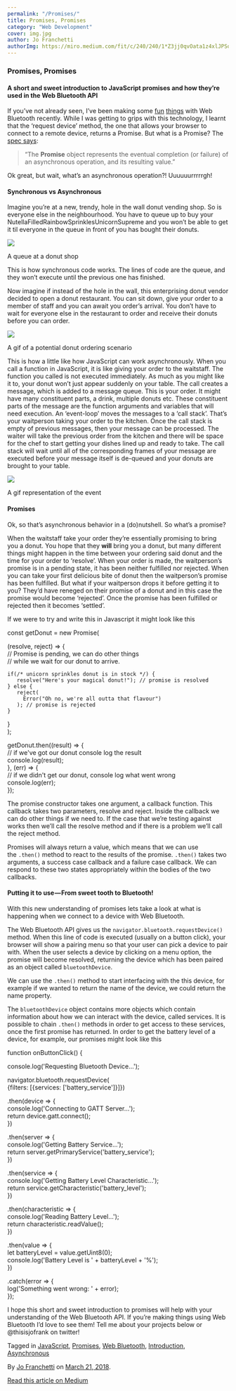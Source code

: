 ```yaml
---
permalink: "/Promises/"
title: Promises, Promises
category: "Web Development"
cover: img.jpg
author: Jo Franchetti
authorImg: https://miro.medium.com/fit/c/240/240/1*Z3jj0qvOata1z4xlJPSqOA.jpeg
---
```


### Promises, Promises

#### A short and sweet introduction to JavaScript promises and how they’re used in the Web Bluetooth API

If you’ve not already seen, I’ve been making some [fun](https://hedgehog-curling.glitch.me/) [things](https://cat-controller.glitch.me/) with Web Bluetooth recently. While I was getting to grips with this technology, I learnt that the ‘request device’ method, the one that allows your browser to connect to a remote device, returns a Promise. But what is a Promise? The [spec says](https://developer.mozilla.org/en-US/docs/Web/JavaScript/Reference/Global_Objects/Promise):

> “The **Promise** object represents the eventual completion (or failure) of an asynchronous operation, and its resulting value.”

Ok great, but wait, what’s an asynchronous operation?! Uuuuuurrrrrgh!

#### **Synchronous vs Asynchronous**

Imagine you’re at a new, trendy, hole in the wall donut vending shop. So is everyone else in the neighbourhood. You have to queue up to buy your NutellaFilledRainbowSprinklesUnicornSupreme and you won’t be able to get it til everyone in the queue in front of you has bought their donuts.

![](https://cdn-images-1.medium.com/max/800/1*_hHWRVcIhMvw8GKkQxhHdA.png)

A queue at a donut shop

This is how synchronous code works. The lines of code are the queue, and they won’t execute until the previous one has finished.

Now imagine if instead of the hole in the wall, this enterprising donut vendor decided to open a donut restaurant. You can sit down, give your order to a member of staff and you can await you order’s arrival. You don’t have to wait for everyone else in the restaurant to order and receive their donuts before you can order.

![](https://cdn-images-1.medium.com/max/800/1*UzkiUS0x0F5dF0SAdtBP3Q.gif)

A gif of a potential donut ordering scenario

This is how a little like how JavaScript can work asynchronously. When you call a function in JavaScript, it is like giving your order to the waitstaff. The function you called is not executed immediately. As much as you might like it to, your donut won’t just appear suddenly on your table. The call creates a message, which is added to a message queue. This is your order. It might have many constituent parts, a drink, multiple donuts etc. These constituent parts of the message are the function arguments and variables that will need execution. An ‘event-loop’ moves the messages to a ‘call stack’. That’s your waitperson taking your order to the kitchen. Once the call stack is empty of previous messages, then your message can be processed. The waiter will take the previous order from the kitchen and there will be space for the chef to start getting your dishes lined up and ready to take. The call stack will wait until all of the corresponding frames of your message are executed before your message itself is de-queued and your donuts are brought to your table.

![](https://cdn-images-1.medium.com/max/1000/1*YnInMwGBvWCVbhRTmT1igw.gif)

A gif representation of the event

#### Promises

Ok, so that’s asynchronous behavior in a (do)nutshell. So what’s a promise?

When the waitstaff take your order they’re essentially promising to bring you a donut. You hope that they **will** bring you a donut, but many different things might happen in the time between your ordering said donut and the time for your order to ‘resolve’. When your order is made, the waitperson’s promise is in a pending state, it has been neither fulfilled nor rejected. When you can take your first delicious bite of donut then the waitperson’s promise has been fulfilled. But what if your waitperson drops it before getting it to you? They’d have reneged on their promise of a donut and in this case the promise would become ‘rejected’. Once the promise has been fulfilled or rejected then it becomes ‘settled’.

If we were to try and write this in Javascript it might look like this

const getDonut = new Promise(

(resolve, reject) => {  
    // Promise is pending, we can do other things   
    // while we wait for our donut to arrive.

    if(/* unicorn sprinkles donut is in stock */) {  
       resolve("Here's your magical donut!"); // promise is resolved  
    } else {  
       reject(  
         Error("Oh no, we're all outta that flavour")  
       ); // promise is rejected  
    }  
  }  
);

getDonut.then((result) => {  
  // if we've got our donut console log the result  
  console.log(result);   
}, (err) => {  
  // if we didn't get our donut, console log what went wrong  
  console.log(err);  
});

The promise constructor takes one argument, a callback function. This callback takes two parameters, resolve and reject. Inside the callback we can do other things if we need to. If the case that we’re testing against works then we’ll call the resolve method and if there is a problem we’ll call the reject method.

Promises will always return a value, which means that we can use the `.then()` method to react to the results of the promise. `.then()` takes two arguments, a success case callback and a failure case callback. We can respond to these two states appropriately within the bodies of the two callbacks.

#### Putting it to use — From sweet tooth to Bluetooth!

With this new understanding of promises lets take a look at what is happening when we connect to a device with Web Bluetooth.

The Web Bluetooth API gives us the `navigator.bluetooth.requestDevice()` method. When this line of code is executed (usually on a button click), your browser will show a pairing menu so that your user can pick a device to pair with. When the user selects a device by clicking on a menu option, the promise will become resolved, returning the device which has been paired as an object called `bluetoothDevice`.

We can use the `.then()` method to start interfacing with the this device, for example if we wanted to return the name of the device, we could return the name property.

The `bluetoothDevice` object contains more objects which contain information about how we can interact with the device, called services. It is possible to chain `.then()` methods in order to get access to these services, once the first promise has returned. In order to get the battery level of a device, for example, our promises might look like this

function onButtonClick() {

 console.log('Requesting Bluetooth Device...');

 navigator.bluetooth.requestDevice(  
   {filters: \[{services: \['battery_service'\]}\]})

 .then(device => {  
   console.log('Connecting to GATT Server...');  
   return device.gatt.connect();  
 })

 .then(server => {  
   console.log('Getting Battery Service...');  
   return server.getPrimaryService('battery_service');  
 })

 .then(service => {  
   console.log('Getting Battery Level Characteristic...');  
   return service.getCharacteristic('battery_level');  
 })

 .then(characteristic => {  
   console.log('Reading Battery Level...');  
   return characteristic.readValue();  
 })

 .then(value => {  
   let batteryLevel = value.getUint8(0);  
   console.log('Battery Level is ' + batteryLevel + '%');  
 })

 .catch(error => {  
   log('Something went wrong: ' + error);  
 });

I hope this short and sweet introduction to promises will help with your understanding of the Web Bluetooth API. If you’re making things using Web Bluetooth I’d love to see them! Tell me about your projects below or @thisisjofrank on twitter!

Tagged in [JavaScript](https://medium.com/tag/javascript), [Promises](https://medium.com/tag/promises), [Web Bluetooth](https://medium.com/tag/web-bluetooth), [Introduction](https://medium.com/tag/introduction), [Asynchronous](https://medium.com/tag/asynchronous)

By [Jo Franchetti](https://medium.com/@jofranchetti) on [March 21, 2018](https://medium.com/p/c91d454aea11).

[Read this article on Medium](https://medium.com/@jofranchetti/promises-promises-c91d454aea11)
